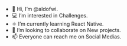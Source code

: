 - 💬 Hi, I’m @aldofwi.
- 💻 I’m interested in Challenges.
- ⚛️ I’m currently learning React Native.
- 🌳 I’m looking to collaborate on New projects.
- 📫 Everyone can reach me on Social Medias.
